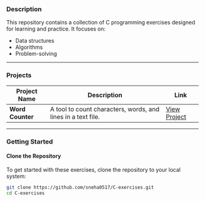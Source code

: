 ### Description
This repository contains a collection of C programming exercises designed for learning and practice. It focuses on:
- Data structures
- Algorithms
- Problem-solving

---

### Projects

| **Project Name**         | **Description**                                       | **Link**                                   |
|---------------------------|-------------------------------------------------------|--------------------------------------------|
| **Word Counter**          | A tool to count characters, words, and lines in a text file. | [View Project](./Word%20Counter)          |


---

### Getting Started

#### Clone the Repository
To get started with these exercises, clone the repository to your local system:
```bash
git clone https://github.com/sneha0517/C-exercises.git
cd C-exercises
